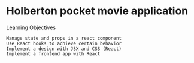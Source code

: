 # Holberton pocket movie application

Learning Objectives

    Manage state and props in a react component
    Use React hooks to achieve certain behavior
    Implement a design with JSX and CSS (React)
    Implement a frontend app with React
